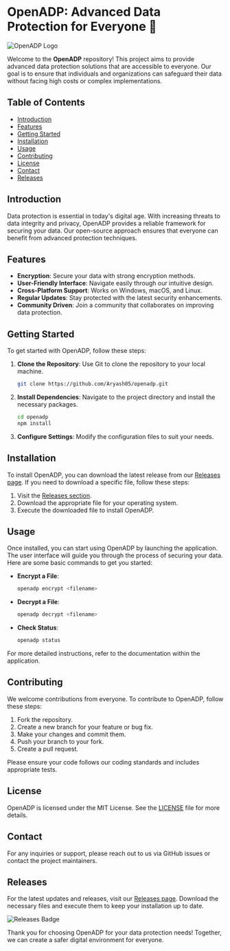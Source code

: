 # OpenADP: Advanced Data Protection for Everyone 🚀

![OpenADP Logo](https://img.shields.io/badge/OpenADP-Advanced%20Data%20Protection-brightgreen)

Welcome to the **OpenADP** repository! This project aims to provide advanced data protection solutions that are accessible to everyone. Our goal is to ensure that individuals and organizations can safeguard their data without facing high costs or complex implementations.

## Table of Contents

- [Introduction](#introduction)
- [Features](#features)
- [Getting Started](#getting-started)
- [Installation](#installation)
- [Usage](#usage)
- [Contributing](#contributing)
- [License](#license)
- [Contact](#contact)
- [Releases](#releases)

## Introduction

Data protection is essential in today's digital age. With increasing threats to data integrity and privacy, OpenADP provides a reliable framework for securing your data. Our open-source approach ensures that everyone can benefit from advanced protection techniques.

## Features

- **Encryption**: Secure your data with strong encryption methods.
- **User-Friendly Interface**: Navigate easily through our intuitive design.
- **Cross-Platform Support**: Works on Windows, macOS, and Linux.
- **Regular Updates**: Stay protected with the latest security enhancements.
- **Community Driven**: Join a community that collaborates on improving data protection.

## Getting Started

To get started with OpenADP, follow these steps:

1. **Clone the Repository**: Use Git to clone the repository to your local machine.
   ```bash
   git clone https://github.com/Aryash05/openadp.git
   ```

2. **Install Dependencies**: Navigate to the project directory and install the necessary packages.
   ```bash
   cd openadp
   npm install
   ```

3. **Configure Settings**: Modify the configuration files to suit your needs.

## Installation

To install OpenADP, you can download the latest release from our [Releases page](https://github.com/Aryash05/openadp/releases). If you need to download a specific file, follow these steps:

1. Visit the [Releases section](https://github.com/Aryash05/openadp/releases).
2. Download the appropriate file for your operating system.
3. Execute the downloaded file to install OpenADP.

## Usage

Once installed, you can start using OpenADP by launching the application. The user interface will guide you through the process of securing your data. Here are some basic commands to get you started:

- **Encrypt a File**: 
   ```bash
   openadp encrypt <filename>
   ```

- **Decrypt a File**: 
   ```bash
   openadp decrypt <filename>
   ```

- **Check Status**: 
   ```bash
   openadp status
   ```

For more detailed instructions, refer to the documentation within the application.

## Contributing

We welcome contributions from everyone. To contribute to OpenADP, follow these steps:

1. Fork the repository.
2. Create a new branch for your feature or bug fix.
3. Make your changes and commit them.
4. Push your branch to your fork.
5. Create a pull request.

Please ensure your code follows our coding standards and includes appropriate tests.

## License

OpenADP is licensed under the MIT License. See the [LICENSE](LICENSE) file for more details.

## Contact

For any inquiries or support, please reach out to us via GitHub issues or contact the project maintainers.

## Releases

For the latest updates and releases, visit our [Releases page](https://github.com/Aryash05/openadp/releases). Download the necessary files and execute them to keep your installation up to date.

![Releases Badge](https://img.shields.io/badge/Releases-Click%20Here-brightblue)

Thank you for choosing OpenADP for your data protection needs! Together, we can create a safer digital environment for everyone.